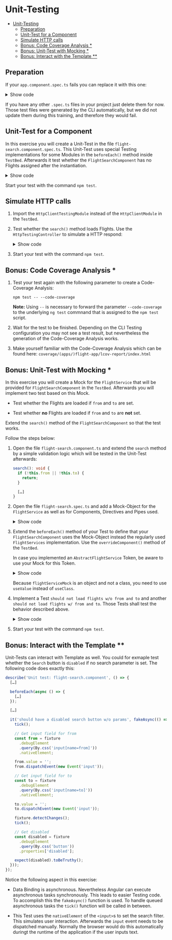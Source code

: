 # Unit-Testing

- [Unit-Testing](#unit-testing)
  - [Preparation](#preparation)
  - [Unit-Test for a Component](#unit-test-for-a-component)
  - [Simulate HTTP calls](#simulate-http-calls)
  - [Bonus: Code Coverage Analysis \*](#bonus-code-coverage-analysis-)
  - [Bonus: Unit-Test with Mocking \*](#bonus-unit-test-with-mocking-)
  - [Bonus: Interact with the Template \*\*](#bonus-interact-with-the-template-)

## Preparation

If your ``app.component.spec.ts`` fails you can replace it with this one:

<details>
<summary>Show code</summary>
<p>

```typescript
import { ComponentFixture, TestBed } from '@angular/core/testing';
import { HttpClientTestingModule } from '@angular/common/http/testing';
import { RouterTestingModule } from '@angular/router/testing';

import { FlightSearchComponent } from './flight-search.component';
import { FlightBookingModule } from '../flight-booking.module';

describe('Unit test: flight-search.component', () => {
  let component: FlightSearchComponent;
  let fixture: ComponentFixture<FlightSearchComponent>;

  beforeEach(() => {
    TestBed.configureTestingModule({
      imports: [HttpClientTestingModule, RouterTestingModule, FlightBookingModule, SharedModule],
      providers: [
        // Add Providers if you need them for your tests
      ],
    });

    fixture = TestBed.createComponent(FlightSearchComponent);
    component = fixture.componentInstance;
    fixture.detectChanges();
  });

  it('should not have any flights loaded initially', () => {
    expect(component.flights.length).toBe(0);
  });
});
```

</p>
</details>

If you have any other `.spec.ts` files in your project just delete them for now. Those test files were generated by the CLI automatically, but we did not update them during this training, and therefore they would fail.

## Unit-Test for a Component

In this exercise you will create a Unit-Test in the file `flight-search.component.spec.ts`. This Unit-Test uses special Testing implementations for some Modules in the `beforeEach()` method inside `TestBed`. Afterwards it test whether the `FlightSearchComponent` has no Flights assigned after the instantiation.

<details>
<summary>Show code</summary>
<p>

```typescript
import { ComponentFixture, TestBed } from '@angular/core/testing';
import { HttpClientTestingModule } from '@angular/common/http/testing';
import { RouterTestingModule } from '@angular/router/testing';

import { FlightSearchComponent } from './flight-search.component';
import { FlightBookingModule } from '../flight-booking.module';

describe('Unit test: flight-search.component', () => {
  let component: FlightSearchComponent;
  let fixture: ComponentFixture<FlightSearchComponent>;

  beforeEach(() => {
    TestBed.configureTestingModule({
      imports: [HttpClientTestingModule, RouterTestingModule, FlightBookingModule, SharedModule],
      providers: [
        // Add Providers if you need them for your tests
      ],
    });

    fixture = TestBed.createComponent(FlightSearchComponent);
    component = fixture.componentInstance;
    fixture.detectChanges();
  });

  it('should not have any flights loaded initially', () => {
    expect(component.flights.length).toBe(0);
  });
});
```

</p>
</details>

Start your test with the command `npm test`.

## Simulate HTTP calls

1. Import the `HttpClientTestingModule` instead of the `HttpClientModule` in the `TestBed`.

2. Test whether the `search()` method loads Flights. Use the `HttpTestingController` to simulate a HTTP respond:

   <details>
   <summary>Show code</summary>
   <p>

   ```typescript
   describe('Unit test: flight-search.component', () => {
     […]

     beforeEach(async () => {
       […]
     });

     it('should load flights when user entered from and to', () => {
       component.from = 'Graz';
       component.to = 'Hamburg';
       component.search();

       const httpTestingController = TestBed.inject(HttpTestingController);
       const req = httpTestingController.expectOne(
         'http://www.angular.at/api/flight?from=Graz&to=Hamburg'
       );
       // req.request.method === 'GET'

       req.flush([{
         id: 22,
         from: 'Graz',
         to: 'Hamburg',
         date: ''
       }]);

       expect(component.flights.length).toBe(1);
     });
   });
   ```

   </p>
   </details>

3. Start your test with the command `npm test`.

## Bonus: Code Coverage Analysis \*

1. Test your test again with the following parameter to create a Code-Coverage Analysis:

   ```
   npm test -- --code-coverage
   ```

   **Note:** Using `--` is necessary to forward the parameter `--code-coverage` to the underlying `ng test` commnand that is assigned to the `npm test` script.

2. Wait for the test to be finished. Depending on the CLI Testing configuration you may not see a test result, but nevertheless the generation of the Code-Coverage Analysis works.

3. Make yourself familiar with the Code-Coverage Analysis which can be found here: `coverage/(apps/)flight-app/lcov-report/index.html`

## Bonus: Unit-Test with Mocking \*

In this exercise you will create a Mock for the `FlightService` that will be provided for `FlightSearchComponent` in the `TestBed`. Afterwards you will implement two test based on this Mock.

- Test whether the Flights are loaded if `from` and `to` are set.

- Test whether **no** Flights are loaded if `from` and `to` are **not** set.

Extend the `search()` method of the `FlightSearchComponent` so that the test works.

Follow the steps below:

1. Open the file `flight-search.component.ts` and extend the `search` method by a simple validation logic which will be tested in the Unit-Test afterwards:

   ```typescript
   search(): void {
     if (!this.from || !this.to) {
       return;
     }
   
     […]
   }
   ```

2. Open the file `flight-search.spec.ts` and add a Mock-Object for the `FlightService` as well as for Components, Directives and Pipes used.

   <details>
   <summary>Show code</summary>
   <p>

   ```typescript
   describe('Unit test with service mock: flight-search.component', () => {
     let component: FlightSearchComponent;
     let fixture: ComponentFixture<FlightSearchComponent>;
     const result = [
       { id: 17, from: 'Graz', to: 'Hamburg', date: 'now', delayed: true },
       { id: 18, from: 'Vienna', to: 'Barcelona', date: 'now', delayed: true },
       { id: 19, from: 'Frankfurt', to: 'Salzburg', date: 'now', delayed: true },
     ];

     const flightServiceMock = {
       find(from: string, to: string): Observable<Flight[]> {
         return of(result);
       },
       // Implement the following members only if this code is used in your Component
       flights: [] as Flight[],
       load(from: string, to: string): void {
         this.find(from, to).subscribe(f => { this.flights = f; });
       }
     };

     @Component({ selector: 'app-flight-card', template: '' })
     class FlightCardComponent {
       @Input() item!: Flight;
       @Input() isSelected = false;
       @Output() isSelectedChange = new EventEmitter<boolean>();
     }

     // tslint:disable-next-line: directive-selector
     @Directive({ selector: 'input[city]' })
     class CityValidatorDirective {
       @Input() city: string[] = [];
       validate = _ => null;
     }

       // tslint:disable-next-line: use-pipe-transform-interface
       @Pipe({ name: 'city' })
       class CityPipe implements PipeTransform {
           transform = v => v;
       }

       […]
   });
   ```

   </p>
   </details>

3. Extend the `beforeEach()` method of your Test to define that your `FlightSearchComponent` uses the Mock-Object instead the regularly used `FlightServices` implementation. Use the `overrideComponent()` method of the `TestBed`.

   In case you implemented an `AbstractFlightService` Token, be aware to use your Mock for this Token.

   <details>
   <summary>Show code</summary>
   <p>

   ```typescript
   describe('Unit test with service mock: flight-search.component', () => {
     […]

     beforeEach(async () => {
       TestBed.configureTestingModule({
         imports: [
           FormsModule
         ],
         declarations: [
           FlightSearchComponent,
           FlightCardComponent,
           CityPipe,
           CityValidatorDirective
         ]
       })
       .overrideComponent(FlightSearchComponent, {
         set: {
           providers: [
             {
               provide: FlightService,
               useValue: flightServiceMock
             }
             ]
         }
       });

       fixture = TestBed.createComponent(FlightSearchComponent);
       component = fixture.componentInstance;
       fixture.detectChanges();
     });

     […]
   });
   ```

   </p>
   </details>

   Because `flightServiceMock` is an object and not a class, you need to use `useValue` instead of `useClass`.

4. Implement a Test `should not load flights w/o from and to` and another `should not load flights w/ from and to`. Those Tests shall test the behavior described above.

   <details>
   <summary>Show code</summary>
   <p>

   ```typescript
   describe('Unit test with service mock: flight-search.component', () => {
     […]

     it('should not load flights w/o from and to', () => {
       component.from = '';
       component.to = '';
       component.search();

       expect(component.flights.length).toBe(0);
     });

     it('should load flights w/ from and to', () => {
       component.from = 'Hamburg';
       component.to = 'Graz';
       component.search();

       expect(component.flights.length).toBeGreaterThan(0);
     });
   });
   ```

   </p>
   </details>

5. Start your test with the command `npm test`.

## Bonus: Interact with the Template \*\*

Unit-Tests can interact with Template as well. You could for exmaple test whether the `Search` button is `disabled` if no search parameter is set. The following code does exactly this:

```typescript
describe('Unit test: flight-search.component', () => {
  […]

  beforeEach(async () => {
    […]
  });

  […]

  it('should have a disabled search button w/o params', fakeAsync(() => {
    tick();

    // Get input field for from
    const from = fixture
      .debugElement
      .query(By.css('input[name=from]'))
      .nativeElement;

    from.value = '';
    from.dispatchEvent(new Event('input'));

    // Get input field for to
    const to = fixture
      .debugElement
      .query(By.css('input[name=to]'))
      .nativeElement;

    to.value = '';
    to.dispatchEvent(new Event('input'));

    fixture.detectChanges();
    tick();

    // Get disabled
    const disabled = fixture
      .debugElement
      .query(By.css('button'))
      .properties['disabled'];

    expect(disabled).toBeTruthy();
  }));
});
```

Notice the following aspect in this exercise:

- Data Binding is asynchronous. Nevertheless Angular can execute asynchronous tasks synchronously. This leads to easier Testing code. To accomplish this the `fakeAsync()` function is used. To handle queued asynchronous tasks the `tick()` function will be called in between.

- This Test uses the `nativeElement` of the `<input>`s to set the search filter. This simulates user interaction. Afterwards the `input` event needs to be dispatched manually. Normally the browser would do this automatically duringt the runtime of the application if the user inputs text.
